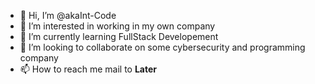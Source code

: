 - 👋 Hi, I’m @akaInt-Code
- 👀 I’m interested in working in my own company
- 🌱 I’m currently learning FullStack Developement
- 💞️ I’m looking to collaborate on some cybersecurity and programming company
- 📫 How to reach me mail to **Later**

<!---
akaInt-Code/akaInt-Code is a ✨ special ✨ repository because its `README.md` (this file) appears on your GitHub profile.
You can click the Preview link to take a look at your changes.
--->
